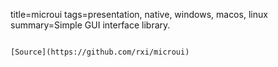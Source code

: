 title=microui
tags=presentation, native, windows, macos, linux
summary=Simple GUI interface library.
~~~~~~

[Source](https://github.com/rxi/microui)

